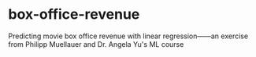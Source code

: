 # box-office-revenue
Predicting movie box office revenue with linear regression——an exercise from Philipp Muellauer and Dr. Angela Yu's ML course
